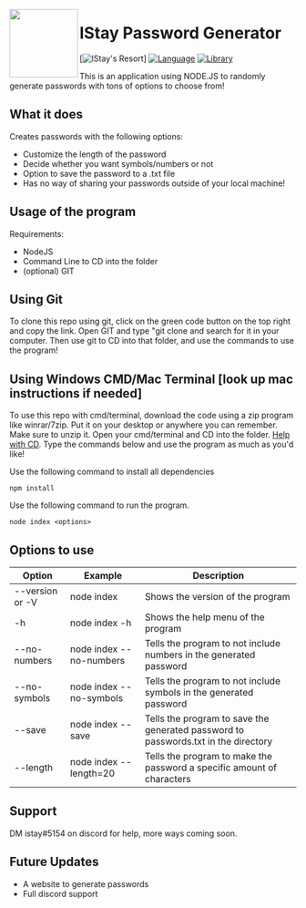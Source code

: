 <a href="https://dsc.gg/istay"><img width="120" height="120" align="left" style="float: left" src="https://i.imgur.com/5BqgR20.png"></a>
# IStay Password Generator

[![IStay's Resort](https://img.shields.io/discord/713668933433163827?color=%235865F2&logo=discord&logoColor=%23ffffff&style=for-the-badge)]
[![Language](https://img.shields.io/github/languages/top/IStayThatWayCoding/istays-utilities?color=f0db4f&logoColor=white&style=for-the-badge)]()
[![Library](https://img.shields.io/badge/library-discord.js-5865f2?style=for-the-badge)](https://discord.js.org/#/)


This is an application using NODE.JS to randomly generate passwords with tons of options to choose from!

## What it does

Creates passwords with the following options:

- Customize the length of the password
- Decide whether you want symbols/numbers or not 
- Option to save the password to a .txt file
- Has no way of sharing your passwords outside of your local machine!


## Usage of the program

Requirements:

- NodeJS 
- Command Line to CD into the folder
- (optional) GIT

## Using Git

To clone this repo using git, click on the green code button on the top right and copy the link. Open GIT and type "git clone <repo link> and search for it in your computer. Then use git to CD into that folder, and use the commands to use the program!

## Using Windows CMD/Mac Terminal [look up mac instructions if needed]

To use this repo with cmd/terminal, download the code using a zip program like winrar/7zip. Put it on your desktop or anywhere you can remember. Make sure to unzip it. Open your cmd/terminal and CD into the folder. [Help with CD](https://smallbusiness.chron.com/previous-directory-mac-terminal-49989.html). Type the commands below and use the program as much as you'd like!

Use the following command to install all dependencies
```
npm install
```

Use the following command to run the program.

```
node index <options> 
```

## Options to use



|       Option              |          Example        |                            Description                                             | 
| ------------------------  | ----------------------- | ---------------------------------------------------------------------------------- |
| --version or -V           | node index              | Shows the version of the program                                                   |               
| -h                        | node index -h           | Shows the help menu of the program                                                 |                       
| --no-numbers              | node index --no-numbers | Tells the program to not include numbers in the generated password                 |
| --no-symbols              | node index --no-symbols | Tells the program to not include symbols in the generated password                 |
| --save                    | node index --save       | Tells the program to save the generated password to passwords.txt in the directory |
| --length                  | node index --length=20  | Tells the program to make the password a specific amount of characters             |
  
## Support

DM istay#5154 on discord for help, more ways coming soon.
  
## Future Updates

- A website to generate passwords
- Full discord support
